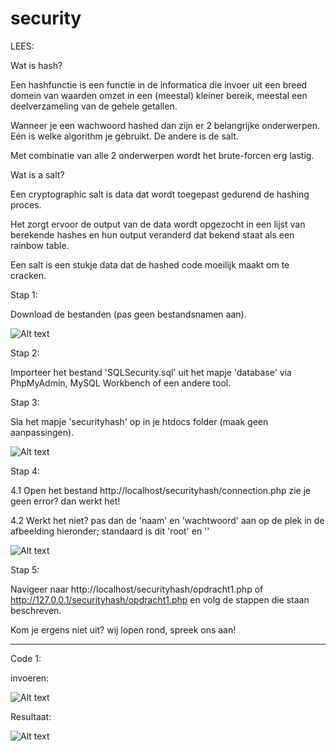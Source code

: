 # security

LEES:

Wat is hash?

Een hashfunctie is een functie in de informatica die invoer uit een breed domein van waarden
omzet in een (meestal) kleiner bereik, meestal een deelverzameling van de gehele getallen.

Wanneer je een wachwoord hashed dan zijn er 2 belangrijke onderwerpen. Eén is welke algorithm je gebruikt. De andere is de salt.

Met combinatie van alle 2 onderwerpen wordt het brute-forcen erg lastig.


Wat is a salt?

Een cryptographic salt is data dat wordt toegepast gedurend de hashing proces.

Het zorgt ervoor de output van de data wordt opgezocht in een lijst van berekende hashes en hun output veranderd dat bekend staat als een rainbow table.

Een salt is een stukje data dat de hashed code moeilijk maakt om te cracken.

Stap 1:

Download de bestanden (pas geen bestandsnamen aan).

![Alt text](https://puu.sh/uM79R.png)

Stap 2:

Importeer het bestand 'SQLSecurity.sql' uit het mapje 'database' via PhpMyAdmin, MySQL Workbench of een andere tool.

Stap 3:

Sla het mapje 'securityhash' op in je htdocs folder (maak geen aanpassingen).

![Alt text](https://puu.sh/uMTxY.png)

Stap 4:

4.1 Open het bestand http://localhost/securityhash/connection.php zie je geen error? dan werkt het!

4.2 Werkt het niet? pas dan de 'naam' en 'wachtwoord' aan op de plek in de afbeelding hieronder; standaard is dit 'root' en ''

![Alt text](https://puu.sh/uM7CF.png)

Stap 5:

Navigeer naar http://localhost/securityhash/opdracht1.php of http://127.0.0.1/securityhash/opdracht1.php  en volg de stappen die staan beschreven.

Kom je ergens niet uit? wij lopen rond, spreek ons aan!


--------------------------------------------------------------------------------------------------------------------------------

Code 1:

invoeren:

![Alt text](https://puu.sh/uLBfd.jpg)

Resultaat:

![Alt text](https://puu.sh/uLBgl.jpg)

